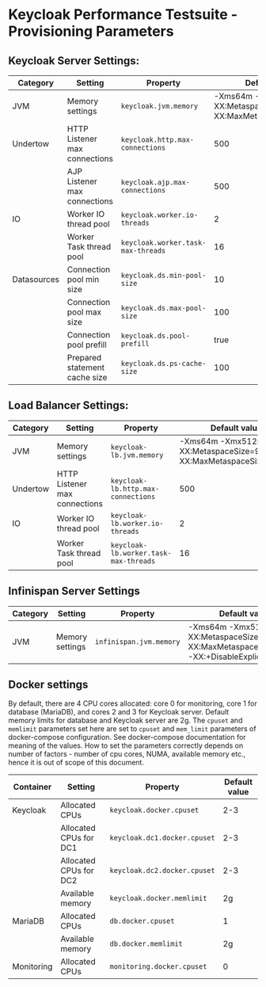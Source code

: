 # Keycloak Performance Testsuite - Provisioning Parameters

## Keycloak Server Settings:

| Category    | Setting                       | Property                           | Default value                                                    |
|-------------|-------------------------------|------------------------------------|------------------------------------------------------------------|
| JVM         | Memory settings               | `keycloak.jvm.memory`              | -Xms64m -Xmx2g -XX:MetaspaceSize=96M -XX:MaxMetaspaceSize=256m   |
| Undertow    | HTTP Listener max connections | `keycloak.http.max-connections`    | 500                                                              |
|             | AJP Listener max connections  | `keycloak.ajp.max-connections`     | 500                                                              |
| IO          | Worker IO thread pool         | `keycloak.worker.io-threads`       | 2                                                                |
|             | Worker Task thread pool       | `keycloak.worker.task-max-threads` | 16                                                               |
| Datasources | Connection pool min size      | `keycloak.ds.min-pool-size`        | 10                                                               |
|             | Connection pool max size      | `keycloak.ds.max-pool-size`        | 100                                                              |
|             | Connection pool prefill       | `keycloak.ds.pool-prefill`         | true                                                             |
|             | Prepared statement cache size | `keycloak.ds.ps-cache-size`        | 100                                                              |

## Load Balancer Settings:

| Category    | Setting                       | Property                              | Default value                                                    |
|-------------|-------------------------------|---------------------------------------|------------------------------------------------------------------|
| JVM         | Memory settings               | `keycloak-lb.jvm.memory`              | -Xms64m -Xmx512m -XX:MetaspaceSize=96M -XX:MaxMetaspaceSize=256m |
| Undertow    | HTTP Listener max connections | `keycloak-lb.http.max-connections`    | 500                                                              |
| IO          | Worker IO thread pool         | `keycloak-lb.worker.io-threads`       | 2                                                                |
|             | Worker Task thread pool       | `keycloak-lb.worker.task-max-threads` | 16                                                               |

## Infinispan Server Settings

| Category    | Setting                       | Property                | Default value                                                                           |
|-------------|-------------------------------|-------------------------|-----------------------------------------------------------------------------------------|
| JVM         | Memory settings               | `infinispan.jvm.memory` | -Xms64m -Xmx512m -XX:MetaspaceSize=96M -XX:MaxMetaspaceSize=256m -XX:+DisableExplicitGC |

## Docker settings

By default, there are 4 CPU cores allocated: core 0 for monitoring, core 1 for database (MariaDB), and cores 2 and 3 for Keycloak server.
Default memory limits for database and Keycloak server are 2g. The `cpuset` and `memlimit` parameters set here are set to `cpuset` and
`mem_limit` parameters of docker-compose configuration. See docker-compose documentation for meaning of the values. How to set the parameters
correctly depends on number of factors - number of cpu cores, NUMA, available memory etc., hence it is out of scope of this document.

| Container   | Setting                       | Property                        | Default value                                         |
|-------------|-------------------------------|---------------------------------|-------------------------------------------------------|
| Keycloak    | Allocated CPUs                | `keycloak.docker.cpuset`        | 2-3                                                   |
|             | Allocated CPUs for DC1        | `keycloak.dc1.docker.cpuset`    | 2-3                                                   |
|             | Allocated CPUs for DC2        | `keycloak.dc2.docker.cpuset`    | 2-3                                                   |
|             | Available memory              | `keycloak.docker.memlimit`      | 2g                                                    |
| MariaDB     | Allocated CPUs                | `db.docker.cpuset`              | 1                                                     |
|             | Available memory              | `db.docker.memlimit`            | 2g                                                    |
| Monitoring  | Allocated CPUs                | `monitoring.docker.cpuset`      | 0                                                     |

